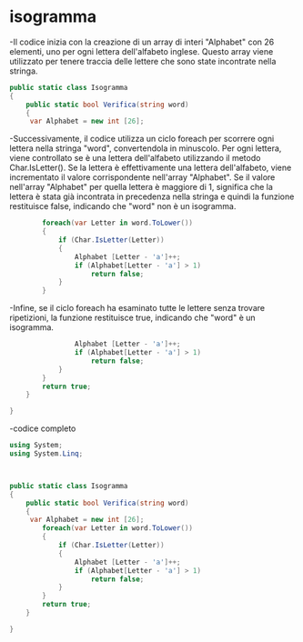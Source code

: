 # isogramma
-Il codice inizia con la creazione di un array di interi "Alphabet" con 26 elementi, uno per ogni lettera dell'alfabeto inglese. Questo array viene utilizzato per tenere traccia delle lettere che sono state incontrate nella stringa.
```c#
public static class Isogramma
{
    public static bool Verifica(string word)
    {
     var Alphabet = new int [26];
```
-Successivamente, il codice utilizza un ciclo foreach per scorrere ogni lettera nella stringa "word", convertendola in minuscolo. Per ogni lettera, viene controllato se è una lettera dell'alfabeto utilizzando il metodo Char.IsLetter(). Se la lettera è effettivamente una lettera dell'alfabeto, viene incrementato il valore corrispondente nell'array "Alphabet". Se il valore nell'array "Alphabet" per quella lettera è maggiore di 1, significa che la lettera è stata già incontrata in precedenza nella stringa e quindi la funzione restituisce false, indicando che "word" non è un isogramma.
```c#
        foreach(var Letter in word.ToLower())
        {
            if (Char.IsLetter(Letter))
            {
                Alphabet [Letter - 'a']++;
                if (Alphabet[Letter - 'a'] > 1)
                    return false;
            }
        }
```
-Infine, se il ciclo foreach ha esaminato tutte le lettere senza trovare ripetizioni, la funzione restituisce true, indicando che "word" è un isogramma.
```c#
                Alphabet [Letter - 'a']++;
                if (Alphabet[Letter - 'a'] > 1)
                    return false;
            }
        }
        return true;
    }

}
```
-codice completo
```c#
using System;
using System.Linq;



public static class Isogramma
{
    public static bool Verifica(string word)
    {
     var Alphabet = new int [26];
        foreach(var Letter in word.ToLower())
        {
            if (Char.IsLetter(Letter))
            {
                Alphabet [Letter - 'a']++;
                if (Alphabet[Letter - 'a'] > 1)
                    return false;
            }
        }
        return true;
    }

}
```
